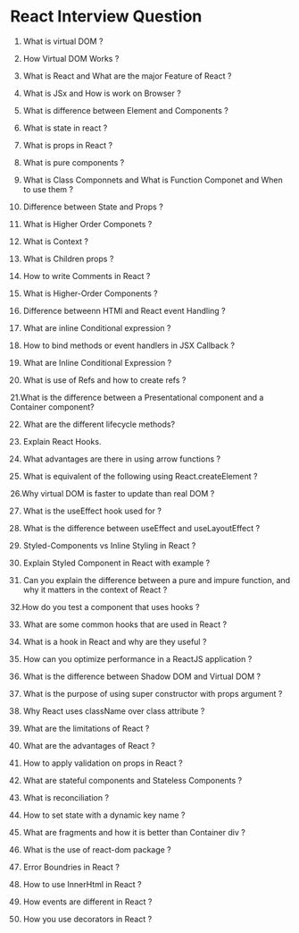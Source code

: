 # React Interview Question

1. What is virtual DOM ?

2. How Virtual DOM Works ?

3. What is React and What are the major Feature of React ?

4. What is JSx and How is work on Browser ?

5. What is difference between Element and Components ?

6. What is state in react ?

7. What is props in React ?

8. What is pure components ?

9. What is Class Componnets and What is Function Componet and When to use them ?

10. Difference between State and Props ?

11. What is Higher Order Componets ?

12. What is Context ?

13. What is Children props ?

14. How to write Comments in React ?

15. What is Higher-Order Components ?

16. Difference betweenn HTMl and React event Handling ?

17. What are inline Conditional expression ?

18. How to bind methods or event handlers in JSX Callback ?

19. What are Inline Conditional Expression ?

20. What is use of Refs and how to create refs ?

21.What is the difference between a Presentational component and a Container component?

22. What are the different lifecycle methods?

23. Explain React Hooks.

24. What advantages are there in using arrow functions ?

25. What is equivalent of the following using React.createElement ?

26.Why virtual DOM is faster to update than real DOM ?

27. What is the useEffect hook used for ?

28. What is the difference between useEffect and useLayoutEffect ?

29. Styled-Components vs Inline Styling in React ?

30. Explain Styled Component in React with example ?

31. Can you explain the difference between a pure and impure function, and why it matters in the context of React ?

32.How do you test a component that uses hooks ?

33. What are some common hooks that are used in React ?

34. What is a hook in React and why are they useful ?

35. How can you optimize performance in a ReactJS application ?

36. What is the difference between Shadow DOM and Virtual DOM ?

37. What is the purpose of using super constructor with props argument ?

38. Why React uses className over class attribute ?

39. What are the limitations of React ?

40. What are the advantages of React ?

41. How to apply validation on props in React ?

42. What are stateful components and Stateless Components ?

43. What is reconciliation ?

44. How to set state with a dynamic key name ?

45. What are fragments and how it is better than Container div ?

46. What is the use of react-dom package ?

47. Error Boundries in React ?

48. How to use InnerHtml in React ?

49. How events are different in React ?

50. How you use decorators in React ?
